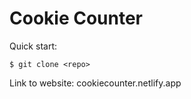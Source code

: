 # Cookie Counter

Quick start:

```
$ git clone <repo>
````
Link to website: cookiecounter.netlify.app

